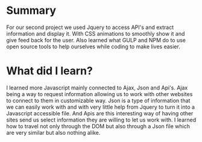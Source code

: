 # Summary

For our second project we used Jquery to access API's and extract information and display it. With CSS animations to smoothly show it and give feed back for the user. Also learned what GULP and NPM do to use open source tools to help ourselves while coding to make lives easier.

# What did I learn?

I learned more Javascript mainly connected to Ajax, Json and Api's. Ajax being a way to request information allowing us to work with other websites to connect to them in customizable way. Json is a type of information that we can easily work with and with very little help from Jquery to turn it into a Javascript accessible file. And Apis are this interesting way of having other sites send us select information they are willing to let us work with. I learned how to travel not only through the DOM but also through a Json file which are very similar but also nothing alike.
